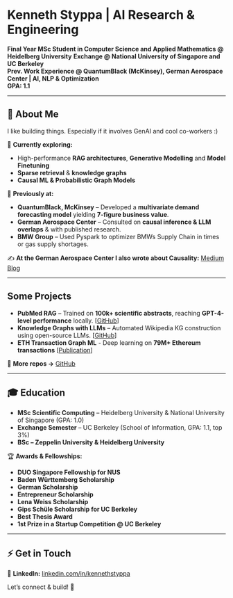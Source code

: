 
# Kenneth Styppa | AI Research & Engineering

**Final Year MSc Student in Computer Science and Applied Mathematics @ Heidelberg University**
**Exchange @ National University of Singapore and UC Berkeley**  
**Prev. Work Experience @ QuantumBlack (McKinsey), German Aerospace Center | AI, NLP & Optimization**  
**GPA: 1.1**

---

## 👋 About Me  
I like building things. Especially if it involves GenAI and cool co-workers :) 

📌 **Currently exploring:**  
- High-performance **RAG architectures**, **Generative Modelling** and **Model Finetuning** 
- **Sparse retrieval** & **knowledge graphs**  
- **Causal ML & Probabilistic Graph Models**  

🔬 **Previously at:**  
- **QuantumBlack, McKinsey** – Developed a **multivariate demand forecasting model** yielding **7-figure business value**.   
- **German Aerospace Center** – Consulted on **causal inference & LLM overlaps** & with published research.
- **BMW Group** – Used Pyspark to optimizer BMWs Supply Chain in times or gas supply shortages.

✍️ **At the German Aerospace Center I also wrote about Causality:** [Medium Blog](https://medium.com/causality-in-data-science)  

---

## Some Projects  

- **PubMed RAG** – Trained on **100k+ scientific abstracts**, reaching **GPT-4-level performance** locally. [[GitHub](https://github.com/KennyLoRI/pubMedNLP)]  
- **Knowledge Graphs with LLMs** – Automated Wikipedia KG construction using open-source LLMs. [[GitHub](https://github.com/KennyLoRI/knowledgeGraph)]  
- **ETH Transaction Graph ML** - Deep learning on **79M+ Ethereum transactions** [[Publication](https://www.sciencedirect.com/science/article/abs/pii/S0957417423003354)]  

🔗 **More repos →** [GitHub](https://github.com/kennethSty)  

---

## 🎓 Education  
- **MSc Scientific Computing** – Heidelberg University & National University of Singapore (GPA: 1.0)  
- **Exchange Semester** – UC Berkeley (School of Information, GPA: 1.1, top 3%)  
- **BSc – Zeppelin University & Heidelberg University**  

🏆 **Awards & Fellowships:**  
- **DUO Singapore Fellowship for NUS** 
- **Baden Württemberg Scholarship** 
- **German Scholarship** 
- **Entrepreneur Scholarship** 
- **Lena Weiss Scholarship**
- **Gips Schüle Scholarship for UC Berkeley** 
- **Best Thesis Award** 
- **1st Prize in a Startup Competition @ UC Berkeley** 

---

## ⚡ Get in Touch  
💼 **LinkedIn:** [linkedin.com/in/kennethstyppa](https://www.linkedin.com/in/kennethstyppa)  

Let’s connect & build! 🚀
